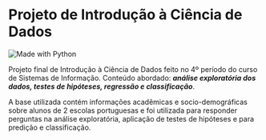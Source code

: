 # Projeto de Introdução à Ciência de Dados
![Made with Python](https://img.shields.io/badge/made%20with-Python-1f425f.svg)

Projeto final de Introdução à Ciência de Dados feito no 4º período do curso de Sistemas de Informação. Conteúdo abordado: __*análise exploratória dos dados, testes de hipóteses, regressão e classificação*__.  

A base utilizada contém informações acadêmicas e socio-demográficas sobre alunos de 2 escolas portuguesas e foi utilizada para responder perguntas na análise exploratória, aplicação de testes de hipóteses e para predição e classificação.
 

